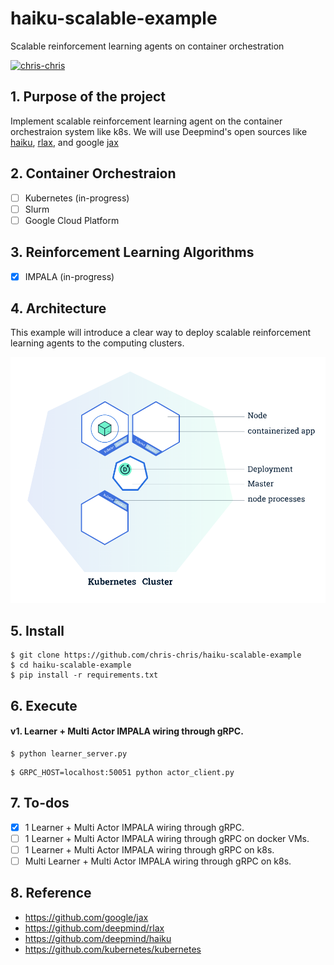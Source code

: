 # haiku-scalable-example
Scalable reinforcement learning agents on container orchestration

[![chris-chris](https://circleci.com/gh/chris-chris/haiku-scalable-example.svg?style=shield)](<https://circleci.com/gh/chris-chris/haiku-scalable-example>)


## 1. Purpose of the project
Implement scalable reinforcement learning agent on the container orchestraion system like k8s.
We will use Deepmind's open sources like [haiku](https://github.com/deepmind/dm-haiku), [rlax](https://github.com/deepmind/rlax), and google [jax](https://github.com/google/jax)

## 2. Container Orchestraion
- [ ] Kubernetes (in-progress)
- [ ] Slurm
- [ ] Google Cloud Platform

## 3. Reinforcement Learning Algorithms
- [x] IMPALA (in-progress)

## 4. Architecture

This example will introduce a clear way to deploy scalable reinforcement learning agents to the computing clusters.

![alt text](img/k8s.png "Logo Title Text 1")

## 5. Install

```$bash
$ git clone https://github.com/chris-chris/haiku-scalable-example
$ cd haiku-scalable-example
$ pip install -r requirements.txt
```

## 6. Execute

#### v1. Learner + Multi Actor IMPALA wiring through gRPC.

```$bash
$ python learner_server.py
```

```$bash
$ GRPC_HOST=localhost:50051 python actor_client.py
```

## 7. To-dos

- [x] 1 Learner + Multi Actor IMPALA wiring through gRPC.
- [ ] 1 Learner + Multi Actor IMPALA wiring through gRPC on docker VMs.
- [ ] 1 Learner + Multi Actor IMPALA wiring through gRPC on k8s.
- [ ] Multi Learner + Multi Actor IMPALA wiring through gRPC on k8s.

## 8. Reference

- https://github.com/google/jax
- https://github.com/deepmind/rlax
- https://github.com/deepmind/haiku
- https://github.com/kubernetes/kubernetes